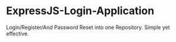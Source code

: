 # ExpressJS-Login-Application
Login/Register/And Password Reset into one Repository. Simple yet effective.
